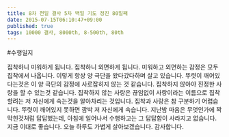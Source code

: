 ```yaml
---
title: 8차 천일 결사 5차 백일 기도 정진 80일째
date: 2015-07-15T06:10:47+09:00
published: true
tags: 10000 결사, 8000th, 8-500th, 80th
---
```


#수행일지

집착하니 미워하게 됩니다. 집착하니 외면하게 됩니다. 미워하고 외면하는 감정은 모두 집착에서 나옵니다. 이렇게 항상 양 극단을 왔다갔다하며 살고 있습니다. 뚜렷이 깨어있다는것은 이 양 극단의 감정에 사로잡히지 않는 것 같습니다. 집착하지 않아야 진정한 사랑을 할 수 있는것 같습니다. 집착하지 않는 사랑은 끊임없이 사랑이라는 이름으로 집착할려는 저 자신에게 속는것을 알아차리는 것입니다. 집착과 사랑은 참 구분하기 어렵습니다. 뚜렷이 깨어있지 못하면 깜박 저 자신에게 속습니다. 지난밤 마음은 무엇인가에 꽉 막힌것처럼 답답했는데, 아침에 일어나서 수행하고는 그 답답함이 사라지고 없습니다. 지금 이대로 좋습니다. 오늘 하루도 가볍게 살아보겠습니다. 감사합니다.
